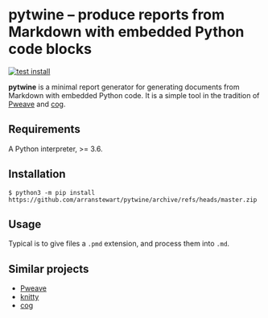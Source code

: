 
# pytwine – produce reports from Markdown with embedded Python code blocks

[![test install](https://github.com/arranstewart/pytwine/actions/workflows/test.yml/badge.svg)](https://github.com/arranstewart/pytwine/actions/workflows/test.yml)

**pytwine** is a minimal report generator for generating
documents from Markdown with embedded Python code.
It is a simple tool in the tradition of [Pweave][pweave]
and [cog][cog].

[pweave]: https://github.com/mpastell/Pweave
[cog]: https://github.com/nedbat/cog

## Requirements

A Python interpreter, >= 3.6.

## Installation

```
$ python3 -m pip install https://github.com/arranstewart/pytwine/archive/refs/heads/master.zip
```

## Usage

Typical is to give files a `.pmd` extension, and process them into `.md`.

## Similar projects

- [Pweave](https://github.com/mpastell/Pweave)
- [knitty](https://github.com/kiwi0fruit/knitty)
- [cog](https://github.com/nedbat/cog)


